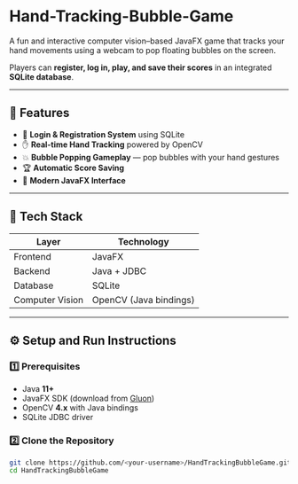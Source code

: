 # Hand-Tracking-Bubble-Game
A fun and interactive computer vision–based JavaFX game that tracks your hand movements using a webcam to pop floating bubbles on the screen.


Players can **register, log in, play, and save their scores** in an integrated **SQLite database**.

---

## 🎯 Features
- 🔐 **Login & Registration System** using SQLite  
- ✋ **Real-time Hand Tracking** powered by OpenCV  
- 💥 **Bubble Popping Gameplay** — pop bubbles with your hand gestures  
- 🏆 **Automatic Score Saving**  
- 🎨 **Modern JavaFX Interface**

---

## 🧠 Tech Stack
| Layer | Technology |
|-------|-------------|
| Frontend | JavaFX |
| Backend | Java + JDBC |
| Database | SQLite |
| Computer Vision | OpenCV (Java bindings) |

---

## ⚙️ Setup and Run Instructions

### 1️⃣ Prerequisites
- Java **11+**  
- JavaFX SDK (download from [Gluon](https://gluonhq.com/products/javafx/))  
- OpenCV **4.x** with Java bindings  
- SQLite JDBC driver  

### 2️⃣ Clone the Repository
```bash
git clone https://github.com/<your-username>/HandTrackingBubbleGame.git
cd HandTrackingBubbleGame
